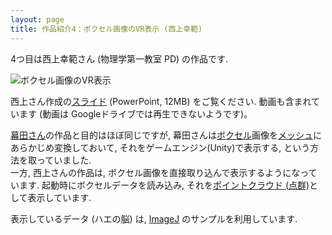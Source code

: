 ```yaml
---
layout: page
title: 作品紹介4：ボクセル画像のVR表示 (西上幸範)
---
```


4つ目は西上幸範さん (物理学第一教室 PD) の作品です.

![ボクセル画像のVR表示]({{site.baseurl}}/images/2017/nishigami/gami.png)

西上さん作成の[スライド](https://drive.google.com/open?id=1VwI0vHpF_o5OkPLBo6B7D2MgzPMaKfvK) (PowerPoint, 12MB) をご覧ください. 動画も含まれています (動画は Googleドライブでは再生できないようです)。

[幕田さん]({{site.baseurl}}/2018/03/01/makuta.html)の作品と目的はほぼ同じですが, 幕田さんは[ボクセル](https://ja.wikipedia.org/wiki/%E3%83%9C%E3%82%AF%E3%82%BB%E3%83%AB)画像を[メッシュ](https://ja.wikipedia.org/wiki/%E3%83%9D%E3%83%AA%E3%82%B4%E3%83%B3%E3%83%A1%E3%83%83%E3%82%B7%E3%83%A5)にあらかじめ変換しておいて, それをゲームエンジン(Unity)で表示する, という方法を取っていました.  
一方, 西上さんの作品は, ボクセル画像を直接取り込んで表示するようになっています.
起動時にボクセルデータを読み込み, それを[ポイントクラウド (点群)](https://ja.wikipedia.org/wiki/%E7%82%B9%E7%BE%A4_(%E3%83%87%E3%83%BC%E3%82%BF%E5%BD%A2%E5%BC%8F))として表示しています.

表示しているデータ (ハエの脳) は, [ImageJ](https://imagej.nih.gov/ij/) のサンプルを利用しています.
